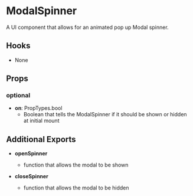 # ModalSpinner

A UI component that allows for an animated pop up Modal spinner.

## Hooks

-   None

## Props

### optional

-   **on**: PropTypes.bool
    -   Boolean that tells the ModalSpinner if it should be shown or hidden at initial mount

## Additional Exports

-   **openSpinner**

    -   function that allows the modal to be shown

-   **closeSpinner**
    -   function that allows the modal to be hidden
